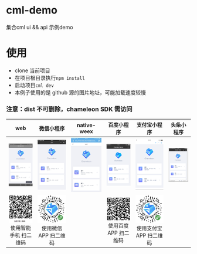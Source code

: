 # cml-demo
集合cml ui && api 示例demo

# 使用

- clone 当前项目
- 在项目根目录执行`npm install`
- 启动项目`cml dev`
- 本例子使用的是 github 源的图片地址，可能加载速度较慢

### 注意：dist 不可删除，chameleon SDK 需访问

| web   |      微信小程序      |  native-weex |  百度小程序 |  支付宝小程序 | 头条小程序 |
|:----------:|:-------------:|:------:|:------:|:------:|------------|
| <img src="./preview/web-1.jpg" width="200px"/> |  <img src="./preview/wx-1.jpg" width="200px"/>| <img src="./preview/weex-1.jpg" width="200px"/> |<img src="./preview/baidu-1.png" width="200px"/> |<img src="./preview/alipay-1.png" width="200px"/> | <img src="./preview/tt-1.png" width="200px"/> |
|<img src="./preview/web-qrcode.png"/><br/>使用智能手机 扫二维码|<img src="./preview/weixin-qrcode.png"/><br/>使用微信 APP 扫二维码||<img src="./preview/baidu-qrcode.png"/><br/>使用百度 APP 扫二维码|<img src="./preview/alipay-qrcode.png"/><br/>使用支付宝 APP 扫二维码||

